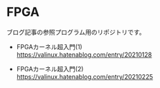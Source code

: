 # FPGA
ブログ記事の参照プログラム用のリポジトリです。

- FPGAカーネル超入門(1)  
https://valinux.hatenablog.com/entry/20210128

- FPGAカーネル超入門(2)  
https://valinux.hatenablog.com/entry/20210225
